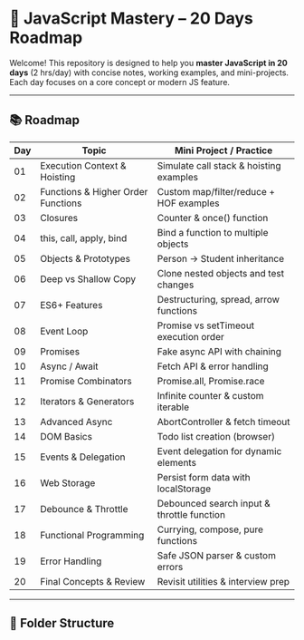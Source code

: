 # 🌟 JavaScript Mastery – 20 Days Roadmap

Welcome! This repository is designed to help you **master JavaScript in 20 days** (2 hrs/day) with concise notes, working examples, and mini-projects. Each day focuses on a core concept or modern JS feature.

---

## 📚 Roadmap

| Day | Topic | Mini Project / Practice |
|-----|-------|------------------------|
| 01 | Execution Context & Hoisting | Simulate call stack & hoisting examples |
| 02 | Functions & Higher Order Functions | Custom map/filter/reduce + HOF examples |
| 03 | Closures | Counter & once() function |
| 04 | this, call, apply, bind | Bind a function to multiple objects |
| 05 | Objects & Prototypes | Person → Student inheritance |
| 06 | Deep vs Shallow Copy | Clone nested objects and test changes |
| 07 | ES6+ Features | Destructuring, spread, arrow functions |
| 08 | Event Loop | Promise vs setTimeout execution order |
| 09 | Promises | Fake async API with chaining |
| 10 | Async / Await | Fetch API & error handling |
| 11 | Promise Combinators | Promise.all, Promise.race |
| 12 | Iterators & Generators | Infinite counter & custom iterable |
| 13 | Advanced Async | AbortController & fetch timeout |
| 14 | DOM Basics | Todo list creation (browser) |
| 15 | Events & Delegation | Event delegation for dynamic elements |
| 16 | Web Storage | Persist form data with localStorage |
| 17 | Debounce & Throttle | Debounced search input & throttle function |
| 18 | Functional Programming | Currying, compose, pure functions |
| 19 | Error Handling | Safe JSON parser & custom errors |
| 20 | Final Concepts & Review | Revisit utilities & interview prep |

---

## 📂 Folder Structure

